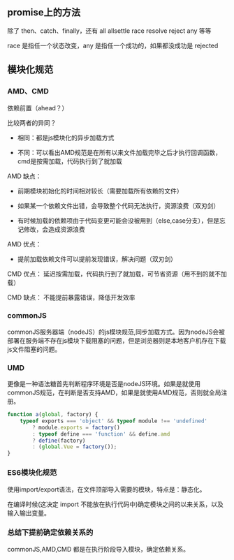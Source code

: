 ## promise上的方法

除了 then、catch、finally，还有 all allsettle race resolve reject any 等等

race 是指任一个状态改变，any 是指任一个成功的，如果都没成功是 rejected

## 模块化规范

### AMD、CMD

依赖前置（ahead？）

比较两者的异同？

+ 相同：都是js模块化的异步加载方式

+ 不同：可以看出AMD规范是在所有以来文件加载完毕之后才执行回调函数，cmd是按需加载，代码执行到了就加载

AMD 缺点：

+ 前期模块初始化的时间相对较长（需要加载所有依赖的文件）

+ 如果某一个依赖文件出错，会导致整个代码无法执行，资源浪费（双刃剑）

+ 有时候加载的依赖项由于代码变更可能会没被用到（else,case分支），但是忘记修改，会造成资源浪费

AMD 优点：

+ 提前加载依赖文件可以提前发现错误，解决问题（双刃剑）

CMD 优点： 延迟按需加载，代码执行到了就加载，可节省资源（用不到的就不加载）

CMD 缺点： 不能提前暴露错误，降低开发效率

### commonJS

commonJS服务器端（nodeJS）的js模块规范,同步加载方式。因为nodeJS会被部署在服务端不存在js模块下载阻塞的问题，但是浏览器则是本地客户机存在下载js文件阻塞的问题。

### UMD

更像是一种语法糖首先判断程序环境是否是nodeJS环境。如果是就使用commonJS规范，在判断是否支持AMD，如果是就使用AMD规范，否则就全局注册。

```javascript
function a(global, factory) {
    typeof exports === 'object' && typeof module !== 'undefined'
        ? module.exports = factory()
        : typeof define === 'function' && define.amd
        ? define(factory)
        : (global.Vue = factory());
}
```

### ES6模块化规范

使用import/export语法，在文件顶部导入需要的模块，特点是：静态化。

在编译时候(这决定 import 不能放在执行代码中)确定模块之间的以来关系，以及输入输出变量。

### 总结下提前确定依赖关系的

commonJS,AMD,CMD 都是在执行阶段导入模块，确定依赖关系。

